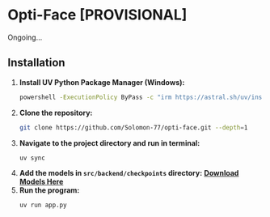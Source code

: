 # Opti-Face [PROVISIONAL]

Ongoing...

## Installation

1. **Install UV Python Package Manager (Windows):**
    ```bash
    powershell -ExecutionPolicy ByPass -c "irm https://astral.sh/uv/install.ps1 | iex"
    ```
2. **Clone the repository:**
    ```bash
    git clone https://github.com/Solomon-77/opti-face.git --depth=1
    ```
3. **Navigate to the project directory and run in terminal:**
    ```bash
    uv sync
    ```
4. **Add the models in `src/backend/checkpoints` directory:**
    [**Download Models Here**](https://drive.google.com/drive/folders/1kYFrHNeyw3TNP0XMigu7uaTgLHG1BuhQ?usp=sharing)
5. **Run the program:**
    ```bash
    uv run app.py
    ```